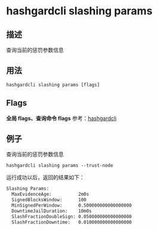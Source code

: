 # hashgardcli slashing params

## 描述

查询当前的惩罚参数信息

## 用法

```
hashgardcli slashing params [flags]
```

## Flags

**全局 flags、查询命令 flags** 参考：[hashgardcli](../README.md)

## 例子

查询当前的惩罚参数信息

```
hashgardcli slashing params --trust-node
```

运行成功以后，返回的结果如下：

```txt
Slashing Params:
  MaxEvidenceAge:          2m0s
  SignedBlocksWindow:      100
  MinSignedPerWindow:      0.500000000000000000
  DowntimeJailDuration:    10m0s
  SlashFractionDoubleSign: 0.050000000000000000
  SlashFractionDowntime:   0.010000000000000000
```
